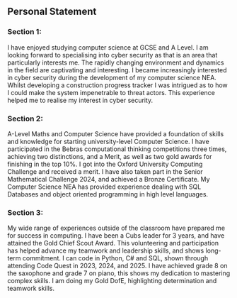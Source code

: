 ## Personal Statement
### Section 1:
I have enjoyed studying computer science at GCSE and A Level. I am looking forward to specialising into cyber security as that is an area that particularly interests me. The rapidly changing environment and dynamics in the field are captivating and interesting. I became increasingly interested in cyber security during the development of my computer science NEA. Whilst developing a construction progress tracker I was intrigued as to how I could make the system impenetrable to threat actors. This experience helped me to realise my interest in cyber security.
### Section 2:
A-Level Maths and Computer Science have provided a foundation of skills and knowledge for starting university-level Computer Science. I have participated in the Bebras computational thinking competitions three times, achieving two distinctions, and a Merit, as well as two gold awards for finishing in the top 10%. I got into the Oxford University Computing Challenge and received a merit. I have also taken part in the Senior Mathematical Challenge 2024, and achieved a Bronze Certificate. My Computer Science NEA has provided experience dealing with SQL Databases and object oriented programming in high level languages.
### Section 3:
My wide range of experiences outside of the classroom have prepared me for success in computing. I have been a Cubs leader for 3 years, and have attained the Gold Chief Scout Award. This volunteering and participation has helped advance my teamwork and leadership skills, and shows long-term commitment. I can code in Python, C# and SQL, shown through attending Code Quest in 2023, 2024, and 2025. I have achieved grade 8 on the saxophone and grade 7 on piano, this shows my dedication to mastering complex skills. I am doing my Gold DofE, highlighting determination and teamwork skills.
